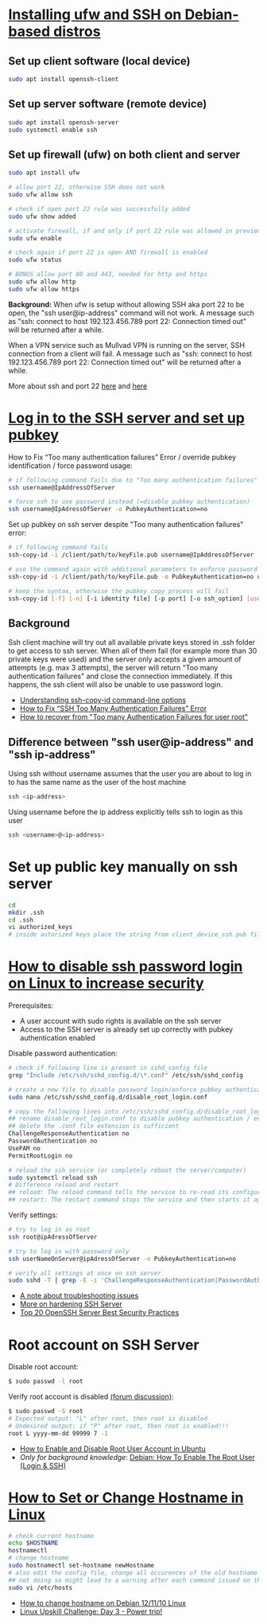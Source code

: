 # [Installing ufw and SSH on Debian-based distros](https://www.cyberciti.biz/faq/how-to-install-ssh-on-ubuntu-linux-using-apt-get/)

## Set up client software (local device) 
```bash
sudo apt install openssh-client
```

## Set up server software (remote device)
```bash
sudo apt install openssh-server
sudo systemctl enable ssh
```

## Set up firewall (ufw) on both client and server
```bash
sudo apt install ufw

# allow port 22, otherwise SSH does not work
sudo ufw allow ssh

# check if open port 22 rule was successfully added
sudo ufw show added

# activate firewall, if and only if port 22 rule was allowed in previous command
sudo ufw enable

# check again if port 22 is open AND firewall is enabled
sudo ufw status

# BONUS allow port 80 and 443, needed for http and https
sudo ufw allow http
sudo ufw allow https
```


**Background:** When ufw is setup without allowing SSH aka port 22 to be open, the "ssh user@ip-address" command will not work. A message such as "ssh: connect to host 192.123.456.789 port 22: Connection timed out" will be returned after a while.

When a VPN service such as Mullvad VPN is running on the server, SSH connection from a client will fail. A message such as "ssh: connect to host 192.123.456.789 port 22: Connection timed out" will be returned after a while.

More about ssh and port 22 [here](https://www.cyberciti.biz/faq/ufw-allow-incoming-ssh-connections-from-a-specific-ip-address-subnet-on-ubuntu-debian/) and [here](https://www.cherryservers.com/blog/how-to-configure-ubuntu-firewall-with-ufw)

# [Log in to the SSH server and set up pubkey](https://www.cyberciti.biz/faq/how-to-disable-ssh-password-login-on-linux/)

How to Fix “Too many authentication failures” Error / override pubkey identification / force password usage:
```bash
# if following command fails due to "Too many authentication failures"
ssh username@IpAddressOfServer

# force ssh to use password instead (=disable pubkey authentication)
ssh username@IpAdressOfServer -o PubkeyAuthentication=no
```

Set up pubkey on ssh server despite "Too many authentication failures" error:
```bash
# if following command fails
ssh-copy-id -i /client/path/to/keyFile.pub username@IpAddressOfServer

# use the command again with additional parameters to enforce password authentication
ssh-copy-id -i /client/path/to/keyFile.pub -o PubkeyAuthentication=no username@IpAddressOfServer

# keep the syntax, otherwise the pubkey copy process will fail
ssh-copy-id [-f] [-n] [-i identity file] [-p port] [-o ssh_option] [user@]hostname
```

## Background
Ssh client machine will try out all available private keys stored in .ssh folder to get access to ssh server. When all of them fail (for example more than 30 private keys were used) and the server only accepts a given amount of attempts (e.g. max 3 attempts), the server will return "Too many authentication failures" and close the connection immediately. If this happens, the ssh client will also be unable to use password login.

- [Understanding ssh-copy-id command-line options](https://www.ssh.com/academy/ssh/copy-id)
- [How to Fix “SSH Too Many Authentication Failures” Error](https://www.tecmint.com/fix-ssh-too-many-authentication-failures-error/)
- [How to recover from "Too many Authentication Failures for user root"](https://serverfault.com/questions/36291/how-to-recover-from-too-many-authentication-failures-for-user-root)

## Difference between "ssh user@ip-address" and "ssh ip-address"

Using ssh without username assumes that the user you are about to log in to has the same name as the user of the host machine
```bash
ssh <ip-address>
```

Using username before the ip address explicitly tells ssh to login as this user
```bash
ssh <username>@<ip-address>
```


# Set up public key manually on ssh server

```bash
cd
mkdir .ssh
cd .ssh
vi authorized_keys
# inside autorized keys place the string from client_device_ssh.pub file
```

# [How to disable ssh password login on Linux to increase security](https://www.cyberciti.biz/faq/how-to-disable-ssh-password-login-on-linux/)

Prerequisites:
- A user account with sudo rights is available on the ssh server
- Access to the SSH server is already set up correctly with pubkey authentication enabled

Disable password authentication:
```bash
# check if following line is present in sshd_config file
grep "Include /etc/ssh/sshd_config.d/\*.conf" /etc/ssh/sshd_config

# create a new file to disable password login/enforce pubkey authentication
sudo nano /etc/ssh/sshd_config.d/disable_root_login.conf

# copy the following lines into /etc/ssh/sshd_config.d/disable_root_login.conf and save it
## rename disable_root_login.conf to disable pubkey authentication / enable password authentcation
## delete the .conf file extension is sufficient
ChallengeResponseAuthentication no
PasswordAuthentication no
UsePAM no
PermitRootLogin no

# reload the ssh service (or completely reboot the server/computer)
sudo systemctl reload ssh
# Difference reload and restart
## reload: The reload command tells the service to re-read its configuration files without stopping the service
## restart: The restart command stops the service and then starts it again
```

Verify settings:
```bash
# try to log in as root
ssh root@ipAdressOfServer

# try to log in with password only
ssh userNameOnServer@ipAdressOfServer -o PubkeyAuthentication=no

# verify all settings at once on ssh server
sudo sshd -T | grep -E -i 'ChallengeResponseAuthentication|PasswordAuthentication|UsePAM|PermitRootLogin'
```

- [A note about troubleshooting issues](https://www.cyberciti.biz/faq/how-to-disable-ssh-password-login-on-linux/)
- [More on hardening SSH Server](https://download.asperasoft.com/download/docs/client/3.5.2/client_admin_linux/webhelp/dita/ssh_server.html)
- [Top 20 OpenSSH Server Best Security Practices](https://www.cyberciti.biz/tips/linux-unix-bsd-openssh-server-best-practices.html)

# Root account on SSH Server

Disable root account:
```bash
$ sudo passwd -l root
```

Verify root account is disabled [(forum discussion)](https://ubuntuforums.org/archive/index.php/t-1884813.html):
```bash
$ sudo passwd -S root
# Expected output: "L" after root, then root is disabled
# Undesired output: if "P" after root, then root is enabled!!!
root L yyyy-mm-dd 99999 7 -1
```

- [How to Enable and Disable Root User Account in Ubuntu](https://linuxize.com/post/how-to-enable-and-disable-root-user-account-in-ubuntu/)
- *Only for background knowledge*: [Debian: How To Enable The Root User (Login & SSH)](https://raspberrytips.com/enable-root-debian/)

# [How to Set or Change Hostname in Linux](https://linuxize.com/post/how-to-change-hostname-in-linux/)

```bash
# check current hostname
echo $HOSTNAME
hostnamectl
# change hostname
sudo hostnamectl set-hostname newHostname
# also edit the config file, change all occurences of the old hostname to the new hostname
## not doing so might lead to a warning after each command issued on the cli
sudo vi /etc/hosts
```

- [How to change hostname on Debian 12/11/10 Linux](https://www.cyberciti.biz/faq/how-to-change-hostname-on-debian-10-linux/)
- [Linux Upskill Challenge: Day 3 - Power trip!](https://linuxupskillchallenge.org/03/?h=hostname#administrative-tasks)
